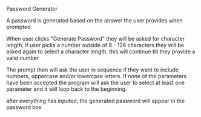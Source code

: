 Password Generator

A password is generated based on the answer the user provides when prompted

When user clicks "Generate Password" they will be asked for character length, if user picks a number outside of 8 - 128 characters they will be asked again to select a character length. this will continue till they provide a valid number

The prompt then will ask the user in sequence if they want to include numbers, uppercase and/or lowercase letters. If none of the parameters have been accepted the program will ask the user to select at least one parameter and it will loop back to the beginning. 

after everything has inputed, the generated password will appear in the password box